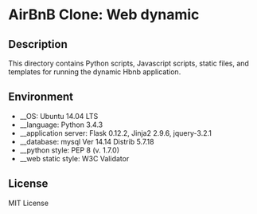 # AirBnB Clone: Web dynamic
## Description
This directory contains Python scripts, Javascript scripts, static files, and templates for running the dynamic Hbnb application.

## Environment
* __OS: Ubuntu 14.04 LTS
* __language: Python 3.4.3
* __application server: Flask 0.12.2, Jinja2 2.9.6, jquery-3.2.1
* __database: mysql Ver 14.14 Distrib 5.7.18
* __python style: PEP 8 (v. 1.7.0)
* __web static style: W3C Validator

## License
MIT License
